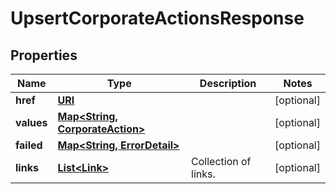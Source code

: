 

# UpsertCorporateActionsResponse

## Properties

Name | Type | Description | Notes
------------ | ------------- | ------------- | -------------
**href** | [**URI**](URI.md) |  |  [optional]
**values** | [**Map&lt;String, CorporateAction&gt;**](CorporateAction.md) |  |  [optional]
**failed** | [**Map&lt;String, ErrorDetail&gt;**](ErrorDetail.md) |  |  [optional]
**links** | [**List&lt;Link&gt;**](Link.md) | Collection of links. |  [optional]



